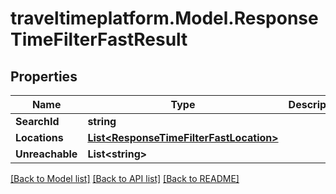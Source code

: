 # traveltimeplatform.Model.ResponseTimeFilterFastResult
## Properties

Name | Type | Description | Notes
------------ | ------------- | ------------- | -------------
**SearchId** | **string** |  | 
**Locations** | [**List&lt;ResponseTimeFilterFastLocation&gt;**](ResponseTimeFilterFastLocation.md) |  | 
**Unreachable** | **List&lt;string&gt;** |  | 

[[Back to Model list]](../README.md#documentation-for-models) [[Back to API list]](../README.md#documentation-for-api-endpoints) [[Back to README]](../README.md)

